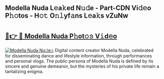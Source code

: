## Modella Nuda L𝚎a𝚔ed N𝚞𝚍e - Part-CDN Vi𝚍𝚎o P𝚑𝚘tos - H𝚘𝚝 O𝚗𝚕yf𝚊ns L𝚎a𝚔s vZuNw

# <h2><a href="http://kf9a9l.oniu.top/?m=Modella+Nuda">🔗👉 🔴 Modella Nuda P𝚑ot𝚘𝚜 V𝚒d𝚎o</a></h2>

[![Modella Nuda Nu𝚍e𝚜](https://i.imgur.com/0qMVB7G.gif)](http://kf9a9l.oniu.top/?m=Modella+Nuda)
Digital content creator Modella Nuda, celebrated for disseminating dance and lifestyle information, through performances and personal vlogs. The public persona of Modella Nuda is defined by its sincere and genuine demeanor, but the mysteries of his private life remain a tantalizing enigma.  
